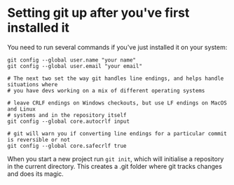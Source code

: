 # Setting git up after you've first installed it

You need to run several commands if you've just installed it on your system:
```
git config --global user.name "your name"
git config --global user.email "your email"

# The next two set the way git handles line endings, and helps handle situations where 
# you have devs working on a mix of different operating systems

# leave CRLF endings on Windows checkouts, but use LF endings on MacOS and Linux 
# systems and in the repository itself
git config --global core.autocrlf input

# git will warn you if converting line endings for a particular commit is reversible or not
git config --global core.safecrlf true
```
When you start a new project run `git init`, which will initialise a repository in the current directory. This creates a .git folder where git tracks changes and does its magic.